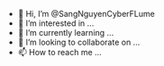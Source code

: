 - 👋 Hi, I’m @SangNguyenCyberFLume
- 👀 I’m interested in ...
- 🌱 I’m currently learning ...
- 💞️ I’m looking to collaborate on ...
- 📫 How to reach me ...

<!---
SangNguyenCyberFLume/SangNguyenCyberFLume is a ✨ special ✨ repository because its `README.md` (this file) appears on your GitHub profile.
You can click the Preview link to take a look at your changes.
--->
